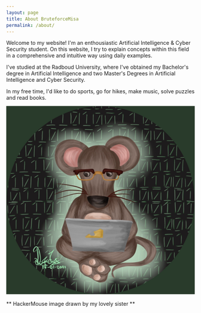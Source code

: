 ```yaml
---
layout: page
title: About BruteforceMisa
permalink: /about/
---
```


Welcome to my website! I'm an enthousiastic Artificial Intelligence & Cyber Security student. On this website, I try to explain concepts within this field in a comprehensive and intuitive way using daily examples. 

I've studied at the Radboud University, where I've obtained my Bachelor's degree in Artificial Intelligence and two Master's Degrees in Artificial Intelligence and Cyber Security.

In my free time, I'd like to do sports, go for hikes, make music, solve puzzles and read books. 

![image](/assets/images/Misa.jpeg)

** HackerMouse image drawn by my lovely sister **